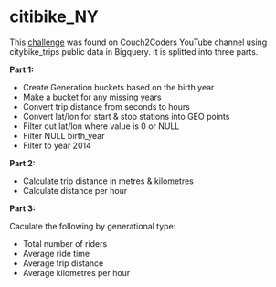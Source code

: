 # citibike_NY

This <a href="https://www.youtube.com/watch?v=gDD-GttqAjU&list=PLPQFqkp_HvOBzx61F3SY5zNXN0TYMoT9g&t=40s">challenge</a> was found on Couch2Coders YouTube channel using citybike_trips public data in Bigquery. It is splitted into three parts.

<b>Part 1:</b>
<ul>
  <li>Create Generation buckets based on the birth year</li>
  <li>Make a bucket for any missing years</li>
  <li>Convert trip distance from seconds to hours</li>
  <li>Convert lat/lon for start & stop stations into GEO points</li>
  <li>Filter out lat/lon where value is 0 or NULL</li>
  <li>Filter NULL birth_year</li> 
  <li>Filter to year 2014</li>
</ul>

<b>Part 2:</b>
<ul>
  <li>Calculate trip distance in metres & kilometres</li>
  <li>Calculate distance per hour</li>
</ul>

<b>Part 3:</b>

Caculate the following by generational type:
<ul>
  <li>Total number of riders</li>
  <li>Average ride time</li>
  <li>Average trip distance</li>
  <li>Average kilometres per hour</li>
</ul>
